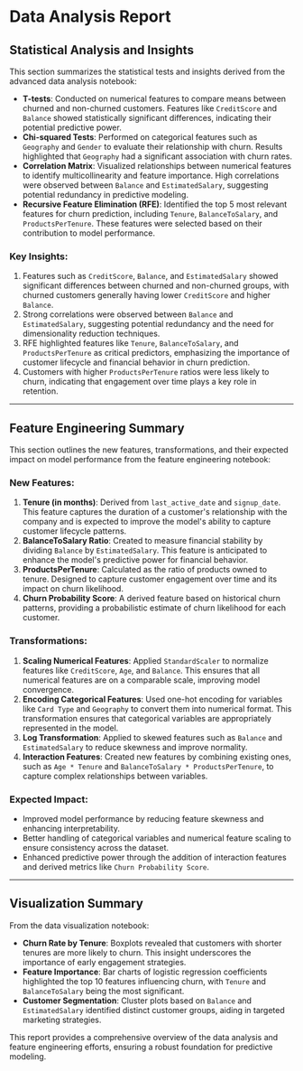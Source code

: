 # Data Analysis Report

## Statistical Analysis and Insights

This section summarizes the statistical tests and insights derived from the advanced data analysis notebook:

- **T-tests**: Conducted on numerical features to compare means between churned and non-churned customers. Features like `CreditScore` and `Balance` showed statistically significant differences, indicating their potential predictive power.
- **Chi-squared Tests**: Performed on categorical features such as `Geography` and `Gender` to evaluate their relationship with churn. Results highlighted that `Geography` had a significant association with churn rates.
- **Correlation Matrix**: Visualized relationships between numerical features to identify multicollinearity and feature importance. High correlations were observed between `Balance` and `EstimatedSalary`, suggesting potential redundancy in predictive modeling.
- **Recursive Feature Elimination (RFE)**: Identified the top 5 most relevant features for churn prediction, including `Tenure`, `BalanceToSalary`, and `ProductsPerTenure`. These features were selected based on their contribution to model performance.

### Key Insights:

1. Features such as `CreditScore`, `Balance`, and `EstimatedSalary` showed significant differences between churned and non-churned groups, with churned customers generally having lower `CreditScore` and higher `Balance`.
2. Strong correlations were observed between `Balance` and `EstimatedSalary`, suggesting potential redundancy and the need for dimensionality reduction techniques.
3. RFE highlighted features like `Tenure`, `BalanceToSalary`, and `ProductsPerTenure` as critical predictors, emphasizing the importance of customer lifecycle and financial behavior in churn prediction.
4. Customers with higher `ProductsPerTenure` ratios were less likely to churn, indicating that engagement over time plays a key role in retention.

---

## Feature Engineering Summary

This section outlines the new features, transformations, and their expected impact on model performance from the feature engineering notebook:

### New Features:

1. **Tenure (in months)**: Derived from `last_active_date` and `signup_date`. This feature captures the duration of a customer's relationship with the company and is expected to improve the model's ability to capture customer lifecycle patterns.
2. **BalanceToSalary Ratio**: Created to measure financial stability by dividing `Balance` by `EstimatedSalary`. This feature is anticipated to enhance the model's predictive power for financial behavior.
3. **ProductsPerTenure**: Calculated as the ratio of products owned to tenure. Designed to capture customer engagement over time and its impact on churn likelihood.
4. **Churn Probability Score**: A derived feature based on historical churn patterns, providing a probabilistic estimate of churn likelihood for each customer.

### Transformations:

1. **Scaling Numerical Features**: Applied `StandardScaler` to normalize features like `CreditScore`, `Age`, and `Balance`. This ensures that all numerical features are on a comparable scale, improving model convergence.
2. **Encoding Categorical Features**: Used one-hot encoding for variables like `Card Type` and `Geography` to convert them into numerical format. This transformation ensures that categorical variables are appropriately represented in the model.
3. **Log Transformation**: Applied to skewed features such as `Balance` and `EstimatedSalary` to reduce skewness and improve normality.
4. **Interaction Features**: Created new features by combining existing ones, such as `Age * Tenure` and `BalanceToSalary * ProductsPerTenure`, to capture complex relationships between variables.

### Expected Impact:

- Improved model performance by reducing feature skewness and enhancing interpretability.
- Better handling of categorical variables and numerical feature scaling to ensure consistency across the dataset.
- Enhanced predictive power through the addition of interaction features and derived metrics like `Churn Probability Score`.

---

## Visualization Summary

From the data visualization notebook:

- **Churn Rate by Tenure**: Boxplots revealed that customers with shorter tenures are more likely to churn. This insight underscores the importance of early engagement strategies.
- **Feature Importance**: Bar charts of logistic regression coefficients highlighted the top 10 features influencing churn, with `Tenure` and `BalanceToSalary` being the most significant.
- **Customer Segmentation**: Cluster plots based on `Balance` and `EstimatedSalary` identified distinct customer groups, aiding in targeted marketing strategies.

This report provides a comprehensive overview of the data analysis and feature engineering efforts, ensuring a robust foundation for predictive modeling.
